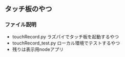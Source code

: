 ## タッチ板のやつ

### ファイル説明
* touchRecord.py ラズパイでタッチ板を起動するやつ
* touchRecord_test.py ローカル環境でテストするやつ
* 残りは表示用nodeアプリ